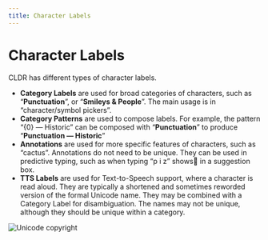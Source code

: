```yaml
---
title: Character Labels
---
```

# Character Labels

CLDR has different types of character labels.

- **Category Labels** are used for broad categories of characters, such as “**Punctuation**”, or “**Smileys & People**”. The main usage is in “character/symbol pickers”.
- **Category Patterns** are used to compose labels. For example, the pattern “{0} — Historic” can be composed with “**Punctuation**” to produce “**Punctuation — Historic**”
- **Annotations** are used for more specific features of characters, such as “cactus”. Annotations do not need to be unique. They can be used in predictive typing, such as when typing “p i z” shows🍕 in a suggestion box.
- **TTS Labels** are used for Text-to-Speech support, where a character is read aloud. They are typically a shortened and sometimes reworded version of the formal Unicode name. They may be combined with a Category Label for disambiguation. The names may not be unique, although they should be unique within a category.

![Unicode copyright](https://www.unicode.org/img/hb_notice.gif)
